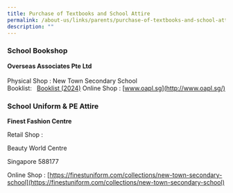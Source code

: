 ```yaml
---
title: Purchase of Textbooks and School Attire
permalink: /about-us/links/parents/purchase-of-textbooks-and-school-attire/
description: ""
---
```

### School Bookshop

**Overseas Associates Pte Ltd** <br>  
Physical Shop : New Town Secondary School  
Booklist:&nbsp;&nbsp; [Booklist (2024)](/files/booklist%20(2024).pdf) 
 Online Shop :&nbsp;[www.oapl.sg](http://www.oapl.sg/)

### School Uniform &amp; PE Attire

**Finest Fashion Centre**

Retail Shop :

Beauty World Centre

Singapore 588177  


Online Shop :&nbsp;[https://finestuniform.com/collections/new-town-secondary-school](https://finestuniform.com/collections/new-town-secondary-school)